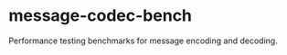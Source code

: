 message-codec-bench
===================

Performance testing benchmarks for message encoding and decoding.
